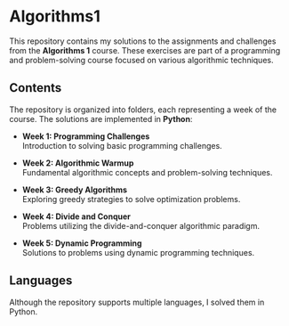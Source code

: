 # Algorithms1

This repository contains my solutions to the assignments and challenges from the **Algorithms 1** course. These exercises are part of a programming and problem-solving course focused on various algorithmic techniques.

## Contents

The repository is organized into folders, each representing a week of the course. The solutions are implemented in **Python**:

- **Week 1: Programming Challenges**  
  Introduction to solving basic programming challenges.

- **Week 2: Algorithmic Warmup**  
  Fundamental algorithmic concepts and problem-solving techniques.

- **Week 3: Greedy Algorithms**  
  Exploring greedy strategies to solve optimization problems.

- **Week 4: Divide and Conquer**  
  Problems utilizing the divide-and-conquer algorithmic paradigm.

- **Week 5: Dynamic Programming**  
  Solutions to problems using dynamic programming techniques.

## Languages

Although the repository supports multiple languages, I solved them in Python.
